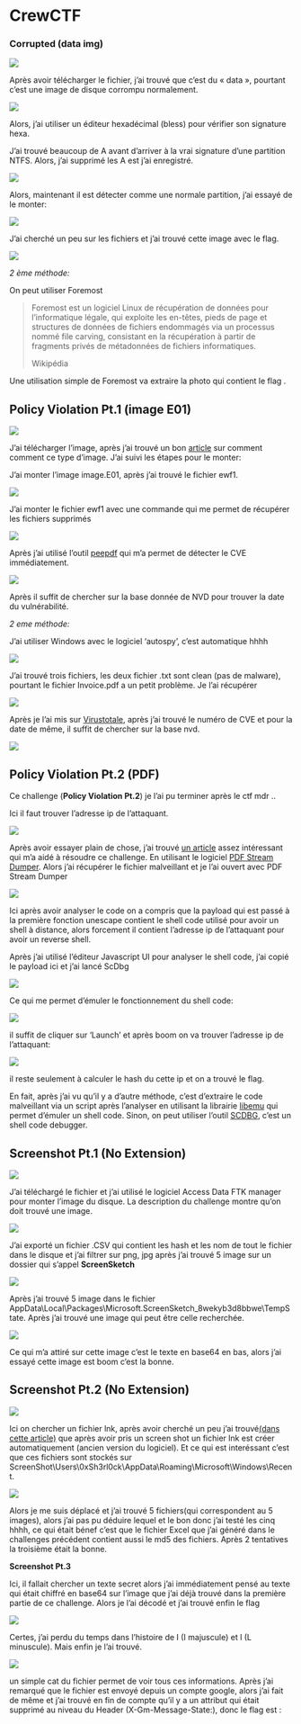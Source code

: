 # CrewCTF

### **Corrupted (data img)**

![](.gitbook/assets/1663772286.png?w=625)

Après avoir télécharger le fichier, j’ai trouvé que c’est du « data », pourtant c’est une image de disque corrompu normalement.

![](.gitbook/assets/1663772287.png?w=301)

Alors, j’ai utiliser un éditeur hexadécimal (bless) pour vérifier son signature hexa.

J’ai trouvé beaucoup de A avant d’arriver à la vrai signature d’une partition NTFS. Alors, j’ai supprimé les A est j’ai enregistré.

![](.gitbook/assets/1663772287.png?w=1024)

Alors, maintenant il est détecter comme une normale partition, j’ai essayé de le monter:

![](.gitbook/assets/1663772287.png?w=1024)

J’ai cherché un peu sur les fichiers et j’ai trouvé cette image avec le flag.

![](.gitbook/assets/1663772287.png?w=297)

_2 ème méthode:_

On peut utiliser Foremost

> Foremost est un logiciel Linux de récupération de données pour l’informatique légale, qui exploite les en-têtes, pieds de page et structures de données de fichiers endommagés via un processus nommé file carving, consistant en la récupération à partir de fragments privés de métadonnées de fichiers informatiques.
>
> Wikipédia

Une utilisation simple de Foremost va extraire la photo qui contient le flag .

## **Policy Violation Pt.1 (image E01)**

![](.gitbook/assets/1663772287.png?w=622)

J’ai télécharger l’image, après j’ai trouvé un bon [article](https://andreafortuna.org/2018/04/11/how-to-mount-an-ewf-image-file-e01-on-linux/) sur comment comment ce type d’image. J’ai suivi les étapes pour le monter:

J’ai monter l’image image.E01, après j’ai trouvé le fichier ewf1.

![](.gitbook/assets/1663772288.png?w=497)

J’ai monter le fichier ewf1 avec une commande qui me permet de récupérer les fichiers supprimés

![](.gitbook/assets/1663772288.png?w=1024)

Après j’ai utilisé l’outil [peepdf](https://github.com/jesparza/peepdf) qui m’a permet de détecter le CVE immédiatement.

![](.gitbook/assets/1663772288.png?w=868)

Après il suffit de chercher sur la base donnée de NVD pour trouver la date du vulnérabilité.

_2 eme méthode:_

J’ai utiliser Windows avec le logiciel ‘autospy’, c’est automatique hhhh

![](.gitbook/assets/1663772288.png?w=1024)

J’ai trouvé trois fichiers, les deux fichier .txt sont clean (pas de malware), pourtant le fichier Invoice.pdf a un petit problème. Je l’ai récupérer

![](.gitbook/assets/1663772288.png?w=382)

Après je l’ai mis sur [Virustotale](https://www.virustotal.com/gui/file/a1427cea9075350a8f60839c9244c8470c4c5ee996257f34d6195243b91e8c3d), après j’ai trouvé le numéro de CVE et pour la date de même, il suffit de chercher sur la base nvd.

![](.gitbook/assets/1663772288.png?w=1024)

## **Policy Violation Pt.2 (PDF)**

Ce challenge (**Policy Violation Pt.2**) je l’ai pu terminer après le ctf mdr ..

Ici il faut trouver l’adresse ip de l’attaquant.

![](.gitbook/assets/1663772289.png?w=617)

Après avoir essayer plain de chose, j’ai trouvé [un article](https://www.adlice.com/fr/infected-pdf-extract-payload/) assez intéressant qui m’a aidé à résoudre ce challenge. En utilisant le logiciel [PDF Stream Dumper](http://sandsprite.com/blogs/index.php?pid=57\&uid=7). Alors j’ai récupérer le fichier malveillant et je l’ai ouvert avec PDF Stream Dumper

![](.gitbook/assets/1663772289.png?w=1024)

Ici après avoir analyser le code on a compris que la payload qui est passé à la première fonction unescape contient le shell code utilisé pour avoir un shell à distance, alors forcement il contient l’adresse ip de l’attaquant pour avoir un reverse shell.

Après j’ai utilisé l’éditeur Javascript UI pour analyser le shell code, j’ai copié le payload ici et j’ai lancé ScDbg

![](.gitbook/assets/1663772289.png?w=1024)

Ce qui me permet d’émuler le fonctionnement du shell code:

![](.gitbook/assets/1663772289.png?w=840)

il suffit de cliquer sur ‘Launch’ et après boom on va trouver l’adresse ip de l’attaquant:

![](.gitbook/assets/1663772289.png?w=907)

il reste seulement à calculer le hash du cette ip et on a trouvé le flag.

En fait, après j’ai vu qu’il y a d’autre méthode, c’est d’extraire le code malveillant via un script après l’analyser en utilisant la librairie  [libemu](https://github.com/buffer/libemu) qui permet d’émuler un shell code. Sinon, on peut utiliser l’outil [SCDBG](https://github.com/dzzie/SCDBG), c’est un shell code debugger.

## **Screenshot Pt.1 (No Extension)**

![](.gitbook/assets/1663772290.png?w=618)

J’ai téléchargé le fichier et j’ai utilisé le logiciel Access Data FTK manager pour monter l’image du disque. La description du challenge montre qu’on doit trouvé une image.

![](.gitbook/assets/1663772290.png?w=608)

J’ai exporté un fichier .CSV qui contient les hash et les nom de tout le fichier dans le disque et j’ai filtrer sur png, jpg après j’ai trouvé 5 image sur un dossier qui s’appel **ScreenSketch**

![](.gitbook/assets/1663772290.png?w=1024)

Après j’ai trouvé 5 image dans le fichier AppData\Local\Packages\Microsoft.ScreenSketch\_8wekyb3d8bbwe\TempState. Après j’ai trouvé une image qui peut être celle recherchée.

![](.gitbook/assets/1663772290.png?w=1024)

Ce qui m’a attiré sur cette image c’est le texte en base64 en bas, alors j’ai essayé cette image est boom c’est la bonne.

## **Screenshot Pt.2 (No Extension)**

![](.gitbook/assets/1663772291.png?w=617)

Ici on chercher un fichier lnk, après avoir cherché un peu j’ai trouvé[(dans cette article)](https://thinkdfir.com/category/uncategorized/) que après avoir pris un screen shot un fichier lnk est créer automatiquement (ancien version du logiciel). Et ce qui est interéssant c’est que ces fichiers sont stockés sur ScreenShot\Users\0xSh3rl0ck\AppData\Roaming\Microsoft\Windows\Recent.

![](.gitbook/assets/1663772291.png?w=1024)

Alors je me suis déplacé et j’ai trouvé 5 fichiers(qui correspondent au 5 images), alors j’ai pas pu déduire lequel et le bon donc j’ai testé les cinq hhhh, ce qui était bénef c’est que le fichier Excel que j’ai généré dans le challenges précédent contient aussi le md5 des fichiers. Après 2 tentatives la troisième était la bonne.

**Screenshot Pt.3**

Ici, il fallait chercher un texte secret alors j’ai immédiatement pensé au texte qui était chiffré en base64 sur l’image que j’ai déjà trouvé dans la première partie de ce challenge. Alors je l’ai décodé et j’ai trouvé enfin le flag

![](.gitbook/assets/1663772291.png?w=905)

Certes, j’ai perdu du temps dans l’histoire de I (I majuscule) et l (L minuscule). Mais enfin je l’ai trouvé.

![](.gitbook/assets/1663772291.png?w=1024)

un simple cat du fichier permet de voir tous ces informations. Après j’ai remarqué que le fichier est envoyé depuis un compte google, alors j’ai fait de même et j’ai trouvé en fin de compte qu’il y a un attribut qui était supprimé au niveau du Header (X-Gm-Message-State:), donc le flag est :
